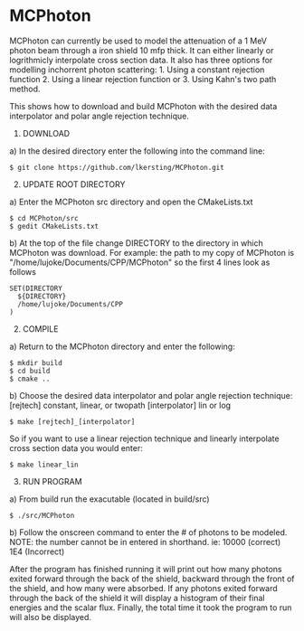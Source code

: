 MCPhoton
=============

MCPhoton can currently be used to model the attenuation of a 1 MeV photon beam 
through a iron shield 10 mfp thick. It can either linearly or logrithmicly 
interpolate cross section data. It also has three options for modelling 
inchorrent photon scattering: 1. Using a constant rejection function 2. Using a 
linear rejection function or 3. Using Kahn's two path method. 
 
This shows how to download and build MCPhoton with the desired data interpolator
and polar angle rejection technique. 

1) DOWNLOAD

a) In the desired directory enter the following into the command line:

```
$ git clone https://github.com/lkersting/MCPhoton.git
```

2) UPDATE ROOT DIRECTORY

a) Enter the MCPhoton src directory and open the CMakeLists.txt

```
$ cd MCPhoton/src
$ gedit CMakeLists.txt
```

b) At the top of the file change DIRECTORY to the directory in which 
MCPhoton was download. For example: the path to my copy of MCPhoton is 
"/home/lujoke/Documents/CPP/MCPhoton" so the first 4 lines look as follows

```
SET(DIRECTORY
  ${DIRECTORY}
  /home/lujoke/Documents/CPP
) 
```

2) COMPILE

a) Return to the MCPhoton directory and enter the following:

```
$ mkdir build
$ cd build
$ cmake ..
```

b) Choose the desired data interpolator and polar angle rejection technique:
[rejtech] constant, linear, or twopath
[interpolator] lin or log

```
$ make [rejtech]_[interpolator]
```

So if you want to use a linear rejection technique and linearly interpolate 
cross section data you would enter:

```
$ make linear_lin
```

3) RUN PROGRAM

a) From build run the exacutable (located in build/src)

```
$ ./src/MCPhoton
```

b) Follow the onscreen command to enter the # of photons to be modeled.
NOTE: the number cannot be in entered in shorthand.
	ie: 10000 (correct) 
	    1E4   (Incorrect)

After the program has finished running it will print out how many photons exited
forward through the back of the shield, backward through the front of the 
shield, and how many were absorbed.
If any photons exited forward through the back of the shield it will display a 
histogram of their final energies and the scalar flux.
Finally, the total time it took the program to run will also be displayed.
